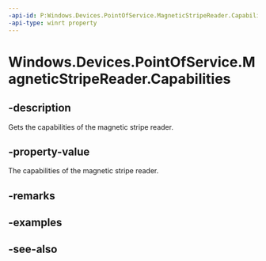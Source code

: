 ----api-id: P:Windows.Devices.PointOfService.MagneticStripeReader.Capabilities
-api-type: winrt property
---<!-- Property syntaxpublic Windows.Devices.PointOfService.MagneticStripeReaderCapabilities Capabilities { get; }--># Windows.Devices.PointOfService.MagneticStripeReader.Capabilities## -descriptionGets the capabilities of the magnetic stripe reader.## -property-valueThe capabilities of the magnetic stripe reader.## -remarks## -examples## -see-also